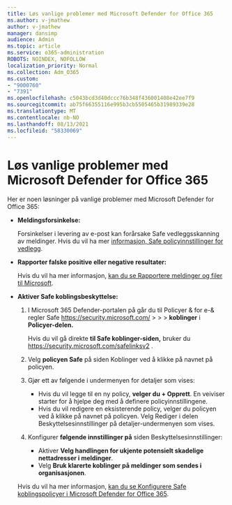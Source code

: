```yaml
---
title: Løs vanlige problemer med Microsoft Defender for Office 365
ms.author: v-jmathew
author: v-jmathew
manager: dansimp
audience: Admin
ms.topic: article
ms.service: o365-administration
ROBOTS: NOINDEX, NOFOLLOW
localization_priority: Normal
ms.collection: Adm_O365
ms.custom:
- "9000760"
- "7391"
ms.openlocfilehash: c5043bcd3d40dccc76b348f436001408e42ee7f9
ms.sourcegitcommit: ab75f66355116e995b3cb5505465b31989339e28
ms.translationtype: MT
ms.contentlocale: nb-NO
ms.lasthandoff: 08/13/2021
ms.locfileid: "58330069"
---
```

# <a name="fix-common-problems-with-microsoft-defender-for-office-365"></a>Løs vanlige problemer med Microsoft Defender for Office 365

Her er noen løsninger på vanlige problemer med Microsoft Defender for Office 365:

- **Meldingsforsinkelse:**

  Forsinkelser i levering av e-post kan forårsake Safe vedleggsskanning av meldinger. Hvis du vil ha mer [informasjon, Safe policyinnstillinger for vedlegg](https://docs.microsoft.com/microsoft-365/security/office-365-security/safe-attachments#safe-attachments-policy-settings).

- **Rapporter falske positive eller negative resultater:**

  Hvis du vil ha mer informasjon, [kan du se Rapportere meldinger og filer til Microsoft](https://docs.microsoft.com/microsoft-365/security/office-365-security/report-junk-email-messages-to-microsoft).

- **Aktiver Safe koblingsbeskyttelse:**

  1. I Microsoft 365 Defender-portalen på går du til Policyer & for e-& regler Safe <https://security.microsoft.com/>  \>  \>  \> **koblinger** i **Policyer-delen.**

     Hvis du vil gå direkte **til Safe koblinger-siden,** bruker du <https://security.microsoft.com/safelinksv2> .

  2. Velg **policyen Safe** på siden Koblinger ved å klikke på navnet på policyen.
  3. Gjør ett av følgende i undermenyen for detaljer som vises:
     - Hvis du vil legge til en ny policy, **velger du + Opprett**. En veiviser starter for å hjelpe deg med å definere policyinnstillingene.
     - Hvis du vil redigere en eksisterende policy, velger du policyen ved å klikke på navnet på policyen. Velg Rediger i delen Beskyttelsesinnstillinger på detaljer-undermenyen som vises.  
  4. Konfigurer **følgende innstillinger på** siden Beskyttelsesinnstillinger:
     - Aktiver **Velg handlingen for ukjente potensielt skadelige nettadresser i meldinger**.
     - Velg **Bruk klarerte koblinger på meldinger som sendes i organisasjonen**.

  Hvis du vil ha mer informasjon, [kan du se Konfigurere Safe koblingspolicyer i Microsoft Defender for Office 365](https://docs.microsoft.com/microsoft-365/security/office-365-security/set-up-safe-links-policies).
